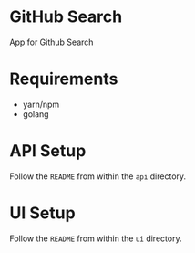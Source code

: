 # GitHub Search

App for Github Search

# Requirements

* yarn/npm
* golang

# API Setup

Follow the `README` from within the `api` directory.

# UI Setup

Follow the `README` from within the `ui` directory.
